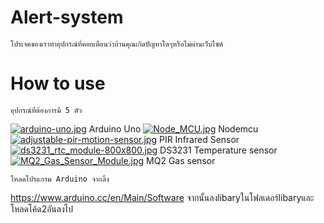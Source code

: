 # Alert-system
	โปรเจคของเราทำอุปกรณ์ที่คอยเตือนว่าบ้านคุณเกิดปัญหาใดๆหรือไม่ผ่านเว็บไซต์
# How to use
	อุปกรณ์ที่ต้องการมี 5 ตัว 
[![arduino-uno.jpg](https://s14.postimg.cc/yy82mq1c1/arduino-uno.jpg)](https://postimg.cc/image/p0x1tntq5/)
Arduino Uno
[![Node_MCU.jpg](https://s14.postimg.cc/g5w7j6f8h/Node_MCU.jpg)](https://postimg.cc/image/6lckwapwd/)
Nodemcu
[![adjustable-pir-motion-sensor.jpg](https://s14.postimg.cc/f3m10aolt/adjustable-pir-motion-sensor.jpg)](https://postimg.cc/image/wtnplc26l/)
PIR Infrared Sensor
[![ds3231_rtc_module-800x800.jpg](https://s14.postimg.cc/vrdj33wbl/ds3231_rtc_module-800x800.jpg)](https://postimg.cc/image/ee38o910d/)
DS3231 Temperature sensor
[![MQ2_Gas_Sensor_Module.jpg](https://s14.postimg.cc/vem4wy175/MQ2_Gas_Sensor_Module.jpg)](https://postimg.cc/image/l4jpxpbbh/)
MQ2 Gas sensor

	โหลดโปรแกรม Arduino จากลิ้ง 
https://www.arduino.cc/en/Main/Software 
	จากนั้นลงlibaryในโฟลเดอร์libaryและโหลดโค้ด2อันลงไป